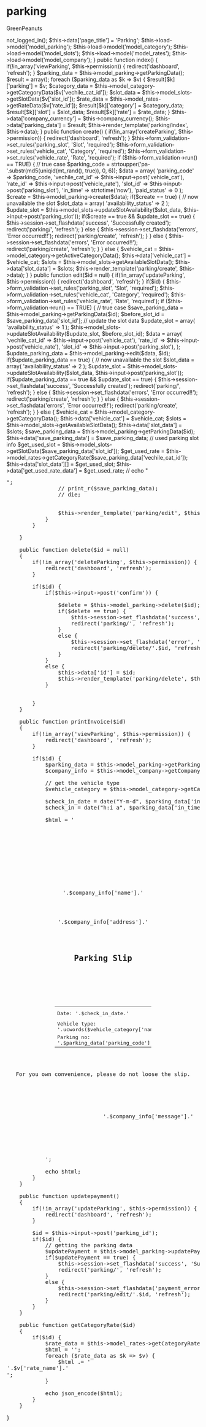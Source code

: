 # parking
GreenPeanuts
<?php

defined('BASEPATH') OR exit('No direct script access allowed');

class Parking extends Admin_Controller 
{

	public function __construct()
	{
		parent::__construct();

		$this->not_logged_in();

		$this->data['page_title'] = 'Parking';
		$this->load->model('model_parking');
		$this->load->model('model_category');
		$this->load->model('model_slots');
		$this->load->model('model_rates');
		$this->load->model('model_company');
	}

	public function index()
	{

		if(!in_array('viewParking', $this->permission)) {
			redirect('dashboard', 'refresh');
		}

		$parking_data = $this->model_parking->getParkingData();
	
		$result = array();
		foreach ($parking_data as $k => $v) {
			$result[$k]['parking'] = $v;
			$category_data = $this->model_category->getCategoryData($v['vechile_cat_id']);
			$slot_data = $this->model_slots->getSlotData($v['slot_id']);
			$rate_data = $this->model_rates->getRateData($v['rate_id']);

			$result[$k]['category'] = $category_data;
			$result[$k]['slot'] = $slot_data;
			$result[$k]['rate'] = $rate_data;
		}

		$this->data['company_currency'] = $this->company_currency();
		$this->data['parking_data'] = $result;
		$this->render_template('parking/index', $this->data);
	}


	public function create()
	{
		if(!in_array('createParking', $this->permission)) {
			redirect('dashboard', 'refresh');
		}

		$this->form_validation->set_rules('parking_slot', 'Slot', 'required');
		$this->form_validation->set_rules('vehicle_cat', 'Category', 'required');
		$this->form_validation->set_rules('vehicle_rate', 'Rate', 'required');

        if ($this->form_validation->run() == TRUE) {
            // true case

        	$parking_code = strtoupper('pa-'.substr(md5(uniqid(mt_rand(), true)), 0, 6));

        	$data = array(
        		'parking_code' => $parking_code,
        		'vechile_cat_id' => $this->input->post('vehicle_cat'),
        		'rate_id' => $this->input->post('vehicle_rate'),
        		'slot_id' => $this->input->post('parking_slot'),
        		'in_time' => strtotime('now'),
        		'paid_status' => 0
        	);

        	$create = $this->model_parking->create($data);
        	if($create == true) {

        		// now unavailable the slot
        		$slot_data = array(
        			'availability_status' => 2
        		);

        		$update_slot = $this->model_slots->updateSlotAvailability($slot_data, $this->input->post('parking_slot'));

        		if($create == true && $update_slot == true) {
        			$this->session->set_flashdata('success', 'Successfully created');
		    		redirect('parking/', 'refresh');	
        		}
        		else {
        			$this->session->set_flashdata('errors', 'Error occurred!!');
	        		redirect('parking/create', 'refresh');
        		}
        		
        	}
        	else {
        		$this->session->set_flashdata('errors', 'Error occurred!!');
        		redirect('parking/create', 'refresh');
        	}
        }
        else {
        	$vehicle_cat = $this->model_category->getActiveCategoryData();
        	
        	$this->data['vehicle_cat'] = $vehicle_cat;

        	$slots = $this->model_slots->getAvailableSlotData();
        	$this->data['slot_data'] = $slots;

			$this->render_template('parking/create', $this->data);
		}
	}

	public function edit($id = null)
	{
		if(!in_array('updateParking', $this->permission)) {
			redirect('dashboard', 'refresh');
		}

		if($id) {
			$this->form_validation->set_rules('parking_slot', 'Slot', 'required');
			$this->form_validation->set_rules('vehicle_cat', 'Category', 'required');
			$this->form_validation->set_rules('vehicle_rate', 'Rate', 'required');

			if ($this->form_validation->run() == TRUE) {
            // true case
	        	$save_parking_data = $this->model_parking->getParkingData($id);
	        	$before_slot_id = $save_parking_data['slot_id'];

	        	// update the slot data
	        	$update_slot = array(
	        		'availability_status' => 1
	        	);
	        	$this->model_slots->updateSlotAvailability($update_slot, $before_slot_id);

	        	$data = array(
	        		'vechile_cat_id' => $this->input->post('vehicle_cat'),
	        		'rate_id' => $this->input->post('vehicle_rate'),
	        		'slot_id' => $this->input->post('parking_slot'),
	        	);

	        	$update_parking_data = $this->model_parking->edit($data, $id);
	        	if($update_parking_data == true) {

	        		// now unavailable the slot
	        		$slot_data = array(
	        			'availability_status' => 2
	        		);

	        		$update_slot = $this->model_slots->updateSlotAvailability($slot_data, $this->input->post('parking_slot'));

	        		if($update_parking_data == true && $update_slot == true) {
	        			$this->session->set_flashdata('success', 'Successfully created');
			    		redirect('parking/', 'refresh');	
	        		}
	        		else {
	        			$this->session->set_flashdata('errors', 'Error occurred!!');
		        		redirect('parking/create', 'refresh');
	        		}
	        		
	        	}
	        	else {
	        		$this->session->set_flashdata('errors', 'Error occurred!!');
	        		redirect('parking/create', 'refresh');
	        	}
	        }
			else {
				$vehicle_cat = $this->model_category->getCategoryData();
	        	$this->data['vehicle_cat'] = $vehicle_cat;

	        	$slots = $this->model_slots->getAvailableSlotData();
	        	$this->data['slot_data'] = $slots;

	        	$save_parking_data = $this->model_parking->getParkingData($id);
	        	$this->data['save_parking_data'] = $save_parking_data;

	        	// used parking slot info
	        	$get_used_slot = $this->model_slots->getSlotData($save_parking_data['slot_id']);

	        	$get_used_rate = $this->model_rates->getCategoryRate($save_parking_data['vechile_cat_id']);

	        	$this->data['slot_data'][] = $get_used_slot;
	        	$this->data['get_used_rate_data'] = $get_used_rate;

	        	// echo "<pre>";
	        	// print_r($save_parking_data);
	        	// die;
	        	

				$this->render_template('parking/edit', $this->data);	
			}				
		}
		
	}

	public function delete($id = null)
	{
		if(!in_array('deleteParking', $this->permission)) {
			redirect('dashboard', 'refresh');
		}

		if($id) {
			if($this->input->post('confirm')) {

				$delete = $this->model_parking->delete($id);
				if($delete == true) {
	        		$this->session->set_flashdata('success', 'Successfully removed');
	        		redirect('parking/', 'refresh');
	        	}
	        	else {
	        		$this->session->set_flashdata('error', 'Error occurred!!');
	        		redirect('parking/delete/'.$id, 'refresh');
	        	}	
			}	
			else {
				$this->data['id'] = $id;
				$this->render_template('parking/delete', $this->data);	
			}	
			
			
		}	
	}

	public function printInvoice($id)
	{
		if(!in_array('viewParking', $this->permission)) {
			redirect('dashboard', 'refresh');
		}

		if($id) {
			$parking_data = $this->model_parking->getParkingData($id);
			$company_info = $this->model_company->getCompanyData(1);

			// get the vehicle type 
			$vehicle_category = $this->model_category->getCategoryData($parking_data['vechile_cat_id']);

			$check_in_date = date("Y-m-d", $parking_data['in_time']);
			$check_in = date("h:i a", $parking_data['in_time']);

			$html = '<html>
				<head>
				 	<title>Print</title>
				 	<style>
				 	.main-content {
					    text-align: center;
					    width: 100%;
					}

					table.table {
					    width: 50%;
					    margin: 0 auto;
					    text-align: left;
					}
				 	</style>
				</head>
				<body>
					<div class="main-content">
						<div class="company-info">
							<div class="company-name"><p>'.$company_info['name'].'</p></div>
							<div class="company-address"><p>'.$company_info['address'].'</p></div>
							<div class="parking-slip"><h2>Parking Slip</h2></div>
						</div>
						<div class="parking-info">
							<table class="table">
								<tr>
									<td>Date: '.$check_in_date.'</td>
									<td>Time: '.$check_in.'</td>
								</tr>
								<tr>
									<td>Vehicle type: '.ucwords($vehicle_category['name']).' </td>
								</tr>
								<tr>
									<td>Parking no: '.$parking_data['parking_code'].' </td>
								</tr>
							</table>

							<p> For you own convenience, please do not loose the slip. </p>
						</div>
						<div class="parking-message">
							'.$company_info['message'].'
						</div>
					</div>					
				</body>
			</html>
			';

			echo $html;
		}
	}

	public function updatepayment() 
	{
		if(!in_array('updateParking', $this->permission)) {
			redirect('dashboard', 'refresh');
		}

		$id = $this->input->post('parking_id');
		if($id) {
			// getting the parking data 
			$updatePayment = $this->model_parking->updatePayment($id, $this->input->post('payment_status'));
			if($updatePayment == true) {
    			$this->session->set_flashdata('success', 'Successfully updated');
	    		redirect('parking/', 'refresh');	
    		}
    		else {
    			$this->session->set_flashdata('payment_error', 'Error occurred!!');
        		redirect('parking/edit/'.$id, 'refresh');
    		}
		}
	}

	public function getCategoryRate($id) 
	{
		if($id) {
			$rate_data = $this->model_rates->getCategoryRate($id);
			$html = '';
			foreach ($rate_data as $k => $v) {
				$html .= '<option value="'.$v['id'].'">'.$v['rate_name'].'</option>';
			}
			
			echo json_encode($html);
		}
	}

}
